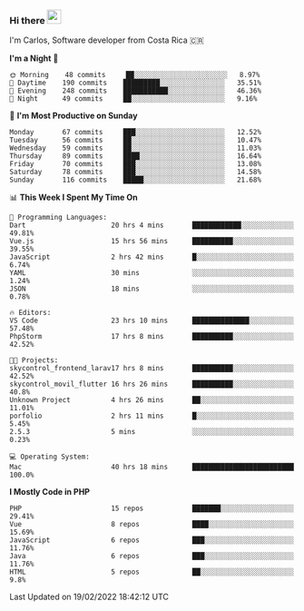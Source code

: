### Hi there <img src="https://media.giphy.com/media/hvRJCLFzcasrR4ia7z/giphy.gif" width="25px">

I'm Carlos, Software developer from Costa Rica 🇨🇷

<!--START_SECTION:waka-->
**I'm a Night 🦉** 

```text
🌞 Morning    48 commits     ██░░░░░░░░░░░░░░░░░░░░░░░   8.97% 
🌆 Daytime    190 commits    █████████░░░░░░░░░░░░░░░░   35.51% 
🌃 Evening    248 commits    ███████████░░░░░░░░░░░░░░   46.36% 
🌙 Night      49 commits     ██░░░░░░░░░░░░░░░░░░░░░░░   9.16%

```
📅 **I'm Most Productive on Sunday** 

```text
Monday       67 commits     ███░░░░░░░░░░░░░░░░░░░░░░   12.52% 
Tuesday      56 commits     ██░░░░░░░░░░░░░░░░░░░░░░░   10.47% 
Wednesday    59 commits     ██░░░░░░░░░░░░░░░░░░░░░░░   11.03% 
Thursday     89 commits     ████░░░░░░░░░░░░░░░░░░░░░   16.64% 
Friday       70 commits     ███░░░░░░░░░░░░░░░░░░░░░░   13.08% 
Saturday     78 commits     ███░░░░░░░░░░░░░░░░░░░░░░   14.58% 
Sunday       116 commits    █████░░░░░░░░░░░░░░░░░░░░   21.68%

```


📊 **This Week I Spent My Time On** 

```text
💬 Programming Languages: 
Dart                     20 hrs 4 mins       ████████████░░░░░░░░░░░░░   49.81% 
Vue.js                   15 hrs 56 mins      ██████████░░░░░░░░░░░░░░░   39.55% 
JavaScript               2 hrs 42 mins       █░░░░░░░░░░░░░░░░░░░░░░░░   6.74% 
YAML                     30 mins             ░░░░░░░░░░░░░░░░░░░░░░░░░   1.24% 
JSON                     18 mins             ░░░░░░░░░░░░░░░░░░░░░░░░░   0.78%

🔥 Editors: 
VS Code                  23 hrs 10 mins      ██████████████░░░░░░░░░░░   57.48% 
PhpStorm                 17 hrs 8 mins       ██████████░░░░░░░░░░░░░░░   42.52%

🐱‍💻 Projects: 
skycontrol_frontend_larav17 hrs 8 mins       ██████████░░░░░░░░░░░░░░░   42.52% 
skycontrol_movil_flutter 16 hrs 26 mins      ██████████░░░░░░░░░░░░░░░   40.8% 
Unknown Project          4 hrs 26 mins       ██░░░░░░░░░░░░░░░░░░░░░░░   11.01% 
porfolio                 2 hrs 11 mins       █░░░░░░░░░░░░░░░░░░░░░░░░   5.45% 
2.5.3                    5 mins              ░░░░░░░░░░░░░░░░░░░░░░░░░   0.23%

💻 Operating System: 
Mac                      40 hrs 18 mins      █████████████████████████   100.0%

```

**I Mostly Code in PHP** 

```text
PHP                      15 repos            ███████░░░░░░░░░░░░░░░░░░   29.41% 
Vue                      8 repos             ████░░░░░░░░░░░░░░░░░░░░░   15.69% 
JavaScript               6 repos             ███░░░░░░░░░░░░░░░░░░░░░░   11.76% 
Java                     6 repos             ███░░░░░░░░░░░░░░░░░░░░░░   11.76% 
HTML                     5 repos             ██░░░░░░░░░░░░░░░░░░░░░░░   9.8%

```



 Last Updated on 19/02/2022 18:42:12 UTC
<!--END_SECTION:waka-->
